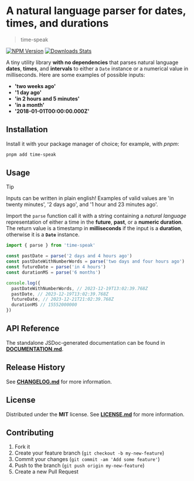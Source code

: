 # A natural language parser for dates, times, and durations

> time-speak

[![NPM Version][npm-image]][npm-url]
[![Downloads Stats][npm-downloads]][npm-url]

A tiny utility library **with no dependencies** that parses natural language
**dates**, **times**, and **intervals** to either a `Date` instance or a
numerical value in milliseconds. Here are some examples of possible inputs:

- **'two weeks ago'**
- **'1 day ago'**
- **'in 2 hours and 5 minutes'**
- **'in a month'**
- **'2018-01-01T00:00:00.000Z'**

## Installation

Install it with your package manager of choice; for example, with *pnpm*:

```bash
pnpm add time-speak
```

## Usage

> [!TIP]
> Inputs can be written in plain english! Examples of valid values are
> 'in twenty minutes', '2 days ago', and '1 hour and 23 minutes ago'.

Import the `parse` function call it with a string containing a
*natural language* representation of either a time in the **future**, **past**,
or a **numeric duration**. The return value is a timestamp in **milliseconds**
if the input is a **duration**, otherwise it is a **`Date`** instance.

```js
import { parse } from 'time-speak'

const pastDate = parse('2 days and 4 hours ago')
const pastDateWithNumberWords = parse('two days and four hours ago')
const futureDate = parse('in 4 hours')
const durationMS = parse('6 months')

console.log({
  pastDateWithNumberWords, // 2023-12-19T13:02:39.768Z
  pastDate, // 2023-12-19T13:02:39.768Z
  futureDate, // 2023-12-21T21:02:39.768Z
  durationMS // 15552000000
})
```

## API Reference

The standalone JSDoc-generated documentation can be found in
[**DOCUMENTATION.md**](/DOCUMENTATION.md).

## Release History

See [**CHANGELOG.md**](/CHANGELOG.md) for more information.

## License

Distributed under the **MIT** license. See [**LICENSE.md**](/LICENSE.md) for
more information.

## Contributing

1. Fork it
2. Create your feature branch (`git checkout -b my-new-feature`)
3. Commit your changes (`git commit -am 'Add some feature'`)
4. Push to the branch (`git push origin my-new-feature`)
5. Create a new Pull Request

[npm-image]: https://img.shields.io/npm/v/time-speak.svg?style=flat-square
[npm-url]: https://npmjs.org/package/time-speak
[npm-downloads]: https://img.shields.io/npm/dm/time-speak.svg?style=flat-square
